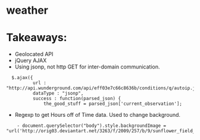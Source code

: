 # weather

# Takeaways:

 - Geolocated API
 - jQuery AJAX
 - Using jsonp, not http GET for inter-domain communication.
```
  $.ajax({
          url : "http://api.wunderground.com/api/eff03e7c66c8636b/conditions/q/autoip.json",
          dataType : "jsonp",
          success : function(parsed_json) {
              the_good_stuff = parsed_json['current_observation'];
```
 - Regexp to get Hours off of Time data. Used to change background.

```
    - document.querySelector("body").style.backgroundImage = "url('http://orig03.deviantart.net/3263/f/2009/257/b/9/sunflower_field_by_mxmbulat.jpg')";break;
```
